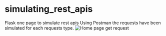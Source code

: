 # simulating_rest_apis
Flask one page to simulate rest apis
Using Postman the requests have been simulated for each requests type.
![Home page get request](home.PNG?raw=true "Title")
